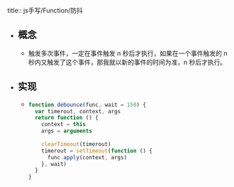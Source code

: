 title:: js手写/Function/防抖

- ## 概念
	- 触发多次事件，一定在事件触发 n 秒后才执行，如果在一个事件触发的 n 秒内又触发了这个事件，那我就以新的事件的时间为准，n 秒后才执行。
- ## 实现
	- ```js
	  function debounce(func, wait = 150) {
	    var timerout, context, args
	    return function () {
	      context = this
	      args = arguments
	      
	      clearTimeout(timerout)
	      timerout = setTimeout(function () {
	        func.apply(context, args)
	      }, wait)
	    }
	  }
	  ```